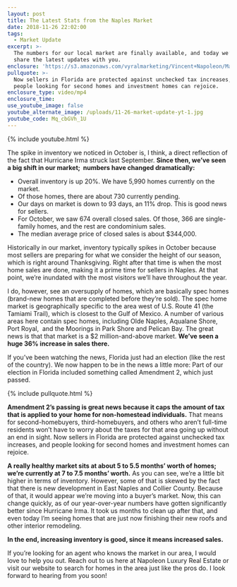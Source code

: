 ```yaml
---
layout: post
title: The Latest Stats from the Naples Market
date: 2018-11-26 22:02:00
tags:
  - Market Update
excerpt: >-
  The numbers for our local market are finally available, and today we’d like to
  share the latest updates with you.
enclosure: 'https://s3.amazonaws.com/vyralmarketing/Vincent+Napoleon/Market+Update.mp4'
pullquote: >-
  Now sellers in Florida are protected against unchecked tax increases, and
  people looking for second homes and investment homes can rejoice.
enclosure_type: video/mp4
enclosure_time:
use_youtube_image: false
youtube_alternate_image: /uploads/11-26-market-update-yt-1.jpg
youtube_code: Mq_cbGVh_1U
---
```


{% include youtube.html %}

The spike in inventory we noticed in October is, I think, a direct reflection of the fact that Hurricane Irma struck last September. **Since then, we’ve seen a big shift in our market;  numbers have changed dramatically:**

* Overall inventory is up 20%. We have 5,990 homes currently on the market. 
* Of those homes, there are about 730 currently pending.
* Our days on market is down to 93 days, an 11% drop. This is good news for sellers. 
* For October, we saw 674 overall closed sales. Of those, 366 are single-family homes, and the rest are condominium sales.
* The median average price of closed sales is about $344,000.

Historically in our market, inventory typically spikes in October because most sellers are preparing for what we consider the height of our season, which is right around Thanksgiving. Right after that time is when the most home sales are done, making it a prime time for sellers in Naples. At that point, we’re inundated with the most visitors we’ll have throughout the year.

I do, however, see an oversupply of homes, which are basically spec homes (brand-new homes that are completed before they’re sold). The spec home market is geographically specific to the area west of U.S. Route 41 (the Tamiami Trail), which is closest to the Gulf of Mexico. A number of various areas here contain spec homes, including Olde Naples, Aqualane Shore, Port Royal,  and the Moorings in Park Shore and Pelican Bay. The great news is that that market is a $2 million-and-above market. **We’ve seen a huge 36% increase in sales there.**

If you’ve been watching the news, Florida just had an election (like the rest of the country). We now happen to be in the news a little more: Part of our election in Florida included something called Amendment 2, which just passed.

{% include pullquote.html %}

**Amendment 2’s passing is great news because it caps the amount of tax that is applied to your home for non-homestead individuals.** That means for second-homebuyers, third-homebuyers, and others who aren’t full-time residents won’t have to worry about the taxes for that area going up without an end in sight. Now sellers in Florida are protected against unchecked tax increases, and people looking for second homes and investment homes can rejoice.

**A really healthy market sits at about 5 to 5.5 months’ worth of homes; we’re currently at 7 to 7.5 months’ worth.** As you can see, we’re a little bit higher in terms of inventory. However, some of that is skewed by the fact that there is new development in East Naples and Collier County. Because of that, it would appear we’re moving into a buyer’s market. Now, this can change quickly, as of our year-over-year numbers have gotten significantly better since Hurricane Irma. It took us months to clean up after that, and even today I’m seeing homes that are just now finishing their new roofs and other interior remodeling.

**In the end, increasing inventory is good, since it means increased sales.**

If you’re looking for an agent who knows the market in our area, I would love to help you out. Reach out to us here at Napoleon Luxury Real Estate or visit our website to search for homes in the area just like the pros do. I look forward to hearing from you soon!